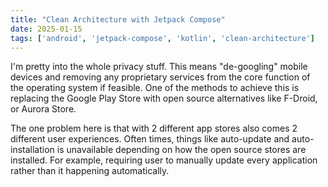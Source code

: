 ```yaml
---
title: "Clean Architecture with Jetpack Compose"
date: 2025-01-15
tags: ['android', 'jetpack-compose', 'kotlin', 'clean-architecture']
---
```


I'm pretty into the whole privacy stuff. This means "de-googling" mobile devices and removing any proprietary services from the core function of the operating system if feasible. One of the methods to achieve this is replacing the Google Play Store with open source alternatives like F-Droid, or Aurora Store. 

The one problem here is that with 2 different app stores also comes 2 different user experiences. Often times, things like auto-update and auto-installation is unavailable depending on how the open source stores are installed. For example, requiring user to manually update every application rather than it happening automatically.

